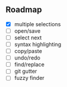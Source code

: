 ## Roadmap

- [x] multiple selections
- [ ] open/save
- [ ] select next
- [ ] syntax highlighting
- [ ] copy/paste
- [ ] undo/redo
- [ ] find/replace
- [ ] git gutter
- [ ] fuzzy finder
